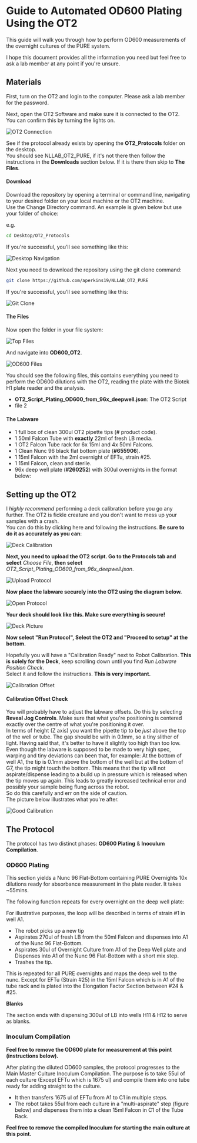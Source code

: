 # Guide to Automated OD600 Plating Using the OT2

This guide will walk you through how to perform OD600 measurements of the overnight cultures of the PURE system.

I hope this document provides all the information you need but feel free to ask a lab member at any point if you're unsure.


## Materials


First, turn on the OT2 and login to the computer. Please ask a lab member for the password.  

Next, open the OT2 Software and make sure it is connected to the OT2.  
You can confirm this by turning the lights on.

![OT2 Connection](img/ot2_connection.png)

See if the protocol already exists by opening the **OT2_Protocols** folder on the desktop.  
You should see NLLAB_OT2_PURE, if it's not there then follow the instructions in the **Downloads** section below. If it is there then skip to **The Files**.

#### Download

Download the repository by opening a terminal or command line, navigating to your desired folder on your local machine or the OT2 machine.  
Use the Change Directory command. An example is given below but use your folder of choice:

e.g.
```bash
cd Desktop/OT2_Protocols
```

If you're successful, you'll see something like this:

![Desktop Navigation](img/initial_navigation.png)

Next you need to download the repository using the git clone command:

```bash
git clone https://github.com/aperkins19/NLLAB_OT2_PURE
```
If you're successful, you'll see something like this:

![Git Clone](img/git_clone.png)


#### The Files

Now open the folder in your file system:

![Top Files](img/top_files.png)

And navigate into **OD600_OT2**.  

![OD600 Files](img/od600_files.png)

You should see the following files, this contains everything you need to perform the OD600 dilutions with the OT2, reading the plate with the Biotek H1 plate reader and the analysis.  

* **OT2_Script_Plating_OD600_from_96x_deepwell.json**: The OT2 Script
* file 2

#### The Labware

* 1 full box of clean 300ul OT2 pipette tips (# product code).
* 1 50ml Falcon Tube with **exactly** 22ml of fresh LB media.
* 1 OT2 Falcon Tube rack for 6x 15ml and 4x 50ml Falcons.
* 1 Clean Nunc 96 black flat bottom plate (**#655906**).
* 1 15ml Falcon with the 2ml overnight of EFTu, strain #25.
* 1 15ml Falcon, clean and sterile.
* 96x deep well plate (**#260252**) with 300ul overnights in the format below:


## Setting up the OT2

I *highly recommend* performing a deck calibration before you go any further. The OT2 is fickle creature and you don't want to mess up your samples with a crash.  
You can do this by clicking here and following the instructions. **Be sure to do it as accurately as you can**:  

![Deck Calibration](img/deck_calibration.png)

**Next, you need to upload the OT2 script. Go to the Protocols tab and select** *Choose File*, **then select** *OT2_Script_Plating_OD600_from_96x_deepwell.json*.

![Upload Protocol](img/upload_protocol.png)

**Now place the labware securely into the OT2 using the diagram below.**

![Open Protocol](img/open_protocol.png)

**Your deck should look like this. Make sure everything is secure!**

![Deck Picture](img/deck_picture.png)

**Now select "Run Protocol", Select the OT2 and "Proceed to setup" at the bottom.**

Hopefully you will have a "Calibration Ready" next to Robot Calibration. **This is solely for the Deck**, keep scrolling down until you find *Run Labware Position Check*.  
Select it and follow the instructions. **This is very important.**

![Calibration Offset](img/cali_off.png)

#### Calibration Offset Check

You will probably have to adjust the labware offsets. Do this by selecting **Reveal Jog Controls**.
Make sure that what you're positioning is centered exactly over the centre of what you're positioning it over.  
In terms of height (Z axis) you want the pipette tip to be *just* above the top of the well or tube. The gap should be with in 0.1mm, so a tiny slither of light. Having said that, it's better to have it slightly too high than too low. Even though the labware is supposed to be made to very high spec, warping and tiny deviations can been that, for example: At the bottom of well A1, the tip is 0.1mm above the bottom of the well but at the bottom of G7, the tip might touch the bottom. This means that the tip will not aspirate/dispense leading to a build up in pressure which is released when the tip moves up again. This leads to greatly increased technical error and possibly your sample being flung across the robot.  
So do this carefully and err on the side of caution.  
The picture below illustrates what you're after.

![Good Calibration](img/good_cali.png)



## The Protocol

The protocol has two distinct phases: **OD600 Plating** & **Inoculum Compilation**.

### OD600 Plating

This section yields a Nunc 96 Flat-Bottom containing PURE Overnights 10x dilutions ready for absorbance measurement in the plate reader. It takes ~55mins.


The following function repeats for every overnight on the deep well plate:

For illustrative purposes, the loop will be described in terms of strain #1 in well A1.

* The robot picks up a new tip
* Aspirates 270ul of fresh LB from the 50ml Falcon and dispenses into A1 of the Nunc 96 Flat-Bottom.
* Aspirates 30ul of Overnight Culture from A1 of the Deep Well plate and Dispenses into A1 of the Nunc 96 Flat-Bottom with a short mix step.
* Trashes the tip.

This is repeated for all PURE overnights and maps the deep well to the nunc. Except for EFTu (Strain #25) in the 15ml Falcon which is in A1 of the tube rack and is plated into the Elongation Factor Section between #24 & #25.

**Blanks**

The section ends with dispensing 300ul of LB into wells H11 & H12 to serve as blanks.


### Inoculum Compilation

**Feel free to remove the OD600 plate for measurement at this point (instructions below).**

After plating the diluted OD600 samples, the protocol progresses to the Main Master Culture Inoculum Compilation. The purpose is to take 55ul of each culture (Except EFTu which is 1675 ul) and compile them into one tube ready for adding straight to the culture.  

* It then transfers 1675 ul of EFTu from A1 to C1 in multiple steps.
* The robot takes 55ul from each culture in a "multi-aspirate" step (figure below) and dispenses them into a clean 15ml Falcon in C1 of the Tube Rack.

**Feel free to remove the compiled Inoculum for starting the main culture at this point.**
